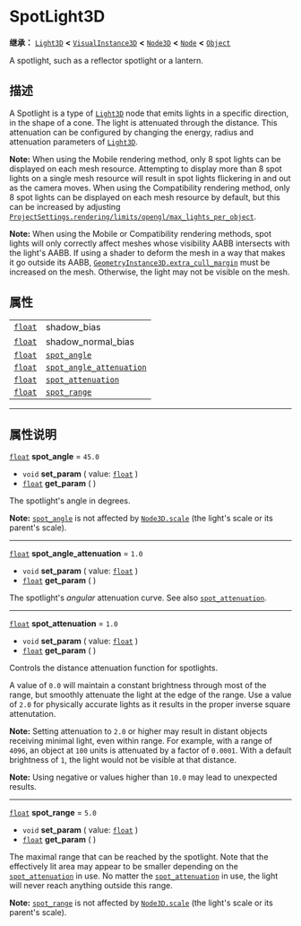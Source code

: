 <!-- ⚠ 请勿编辑本文件 ⚠ -->
<!-- 本文档使用脚本从 WeDot 引擎源码仓库生成。 -->
<!-- 生成脚本：https://github.com/WeDot-Engine/WeDot/tree/4.3/doc/tools/make_md.py； -->
<!-- 原文件：https://github.com/WeDot-Engine/WeDot/tree/4.3/doc/classes/SpotLight3D.xml。 -->

<div id="_class_spotlight3d"></div>

# SpotLight3D

**继承：** [`Light3D`](class_light3d.md) **<** [`VisualInstance3D`](class_visualinstance3d.md) **<** [`Node3D`](class_node3d.md) **<** [`Node`](class_node.md) **<** [`Object`](class_object.md)

A spotlight, such as a reflector spotlight or a lantern.

## 描述

A Spotlight is a type of [`Light3D`](class_light3d.md) node that emits lights in a specific direction, in the shape of a cone. The light is attenuated through the distance. This attenuation can be configured by changing the energy, radius and attenuation parameters of [`Light3D`](class_light3d.md).

 **Note:** When using the Mobile rendering method, only 8 spot lights can be displayed on each mesh resource. Attempting to display more than 8 spot lights on a single mesh resource will result in spot lights flickering in and out as the camera moves. When using the Compatibility rendering method, only 8 spot lights can be displayed on each mesh resource by default, but this can be increased by adjusting [`ProjectSettings.rendering/limits/opengl/max_lights_per_object`](class_projectsettings.md#class_projectsettings_property_rendering/limits/opengl/max_lights_per_object).

 **Note:** When using the Mobile or Compatibility rendering methods, spot lights will only correctly affect meshes whose visibility AABB intersects with the light's AABB. If using a shader to deform the mesh in a way that makes it go outside its AABB, [`GeometryInstance3D.extra_cull_margin`](class_geometryinstance3d.md#class_geometryinstance3d_property_extra_cull_margin) must be increased on the mesh. Otherwise, the light may not be visible on the mesh.

## 属性

|||
|:-:|:--|
| [`float`](class_float.md) | shadow_bias                                                                                        | ``0.03`` (overrides [`Light3D`](class_light3d.md#class_light3d_property_shadow_bias))       |
| [`float`](class_float.md) | shadow_normal_bias                                                                                 | ``1.0`` (overrides [`Light3D`](class_light3d.md#class_light3d_property_shadow_normal_bias)) |
| [`float`](class_float.md) | [`spot_angle`](class_spotlight3d.md#class_spotlight3d_property_spot_angle)                         | ``45.0``                                                                                    |
| [`float`](class_float.md) | [`spot_angle_attenuation`](class_spotlight3d.md#class_spotlight3d_property_spot_angle_attenuation) | ``1.0``                                                                                     |
| [`float`](class_float.md) | [`spot_attenuation`](class_spotlight3d.md#class_spotlight3d_property_spot_attenuation)             | ``1.0``                                                                                     |
| [`float`](class_float.md) | [`spot_range`](class_spotlight3d.md#class_spotlight3d_property_spot_range)                         | ``5.0``                                                                                     |

<!-- rst-class:: classref-section-separator -->

---

## 属性说明

<div id="_class_spotlight3d_property_spot_angle"></div>

[`float`](class_float.md) **spot_angle** = ``45.0`` <div id="class_spotlight3d_property_spot_angle"></div>

- `void` **set_param** ( value: [`float`](class_float.md) )
- [`float`](class_float.md) **get_param** ( )

The spotlight's angle in degrees.

 **Note:** [`spot_angle`](class_spotlight3d.md#class_spotlight3d_property_spot_angle) is not affected by [`Node3D.scale`](class_node3d.md#class_node3d_property_scale) (the light's scale or its parent's scale).

<!-- rst-class:: classref-item-separator -->

---

<div id="_class_spotlight3d_property_spot_angle_attenuation"></div>

[`float`](class_float.md) **spot_angle_attenuation** = ``1.0`` <div id="class_spotlight3d_property_spot_angle_attenuation"></div>

- `void` **set_param** ( value: [`float`](class_float.md) )
- [`float`](class_float.md) **get_param** ( )

The spotlight's *angular* attenuation curve. See also [`spot_attenuation`](class_spotlight3d.md#class_spotlight3d_property_spot_attenuation).

<!-- rst-class:: classref-item-separator -->

---

<div id="_class_spotlight3d_property_spot_attenuation"></div>

[`float`](class_float.md) **spot_attenuation** = ``1.0`` <div id="class_spotlight3d_property_spot_attenuation"></div>

- `void` **set_param** ( value: [`float`](class_float.md) )
- [`float`](class_float.md) **get_param** ( )

Controls the distance attenuation function for spotlights.

A value of `0.0` will maintain a constant brightness through most of the range, but smoothly attenuate the light at the edge of the range. Use a value of `2.0` for physically accurate lights as it results in the proper inverse square attenutation.

 **Note:** Setting attenuation to `2.0` or higher may result in distant objects receiving minimal light, even within range. For example, with a range of `4096`, an object at `100` units is attenuated by a factor of `0.0001`. With a default brightness of `1`, the light would not be visible at that distance.

 **Note:** Using negative or values higher than `10.0` may lead to unexpected results.

<!-- rst-class:: classref-item-separator -->

---

<div id="_class_spotlight3d_property_spot_range"></div>

[`float`](class_float.md) **spot_range** = ``5.0`` <div id="class_spotlight3d_property_spot_range"></div>

- `void` **set_param** ( value: [`float`](class_float.md) )
- [`float`](class_float.md) **get_param** ( )

The maximal range that can be reached by the spotlight. Note that the effectively lit area may appear to be smaller depending on the [`spot_attenuation`](class_spotlight3d.md#class_spotlight3d_property_spot_attenuation) in use. No matter the [`spot_attenuation`](class_spotlight3d.md#class_spotlight3d_property_spot_attenuation) in use, the light will never reach anything outside this range.

 **Note:** [`spot_range`](class_spotlight3d.md#class_spotlight3d_property_spot_range) is not affected by [`Node3D.scale`](class_node3d.md#class_node3d_property_scale) (the light's scale or its parent's scale).

[^virtual]: 本方法通常需要用户覆盖才能生效。
[^const]: 本方法无副作用，不会修改该实例的任何成员变量。
[^vararg]: 本方法除了能接受在此处描述的参数外，还能够继续接受任意数量的参数。
[^constructor]: 本方法用于构造某个类型。
[^static]: 调用本方法无需实例，可直接使用类名进行调用。
[^operator]: 本方法描述的是使用本类型作为左操作数的有效运算符。
[^bitfield]: 这个值是由下列位标志构成位掩码的整数。
[^void]: 无返回值。
